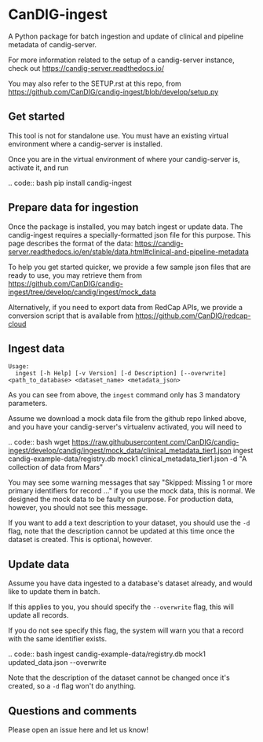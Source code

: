 CanDIG-ingest
==============

A Python package for batch ingestion and update of clinical and pipeline metadata of candig-server.

For more information related to the setup of a candig-server instance, check out https://candig-server.readthedocs.io/

You may also refer to the SETUP.rst at this repo, from https://github.com/CanDIG/candig-ingest/blob/develop/setup.py

## Get started

This tool is not for standalone use. You must have an existing virtual environment where a candig-server is installed.

Once you are in the virtual environment of where your candig-server is, activate it, and run

.. code:: bash
      pip install candig-ingest

## Prepare data for ingestion

Once the package is installed, you may batch ingest or update data. The candig-ingest requires a specially-formatted json file for this purpose.
This page describes the format of the data: https://candig-server.readthedocs.io/en/stable/data.html#clinical-and-pipeline-metadata

To help you get started quicker, we provide a few sample json files that are ready to use, you may retrieve them from https://github.com/CanDIG/candig-ingest/tree/develop/candig/ingest/mock_data

Alternatively, if you need to export data from RedCap APIs, we provide a conversion script that is available from https://github.com/CanDIG/redcap-cloud

## Ingest data

```
Usage:
  ingest [-h Help] [-v Version] [-d Description] [--overwrite] <path_to_database> <dataset_name> <metadata_json>
```

As you can see from above, the `ingest` command only has 3 mandatory parameters.

Assume we download a mock data file from the github repo linked above, and you have your candig-server's virtualenv activated, you will need to 

.. code:: bash
      wget https://raw.githubusercontent.com/CanDIG/candig-ingest/develop/candig/ingest/mock_data/clinical_metadata_tier1.json
      ingest candig-example-data/registry.db mock1 clinical_metadata_tier1.json -d "A collection of data from Mars"

You may see some warning messages that say "Skipped: Missing 1 or more primary identifiers for record ..." if you use the mock data, this is normal. 
We designed the mock data to be faulty on purpose. For production data, however, you should not see this message.

If you want to add a text description to your dataset, you should use the `-d` flag, note that the description cannot be updated at this time once 
the dataset is created. This is optional, however.

## Update data

Assume you have data ingested to a database's dataset already, and would like to update them in batch. 

If this applies to you, you should specify the `--overwrite` flag, this will update all records.

If you do not see specify this flag, the system will warn you that a record with the same identifier exists.

.. code:: bash
      ingest candig-example-data/registry.db mock1 updated_data.json --overwrite

Note that the description of the dataset cannot be changed once it's created, so a `-d` flag won't do anything.

## Questions and comments

Please open an issue here and let us know!